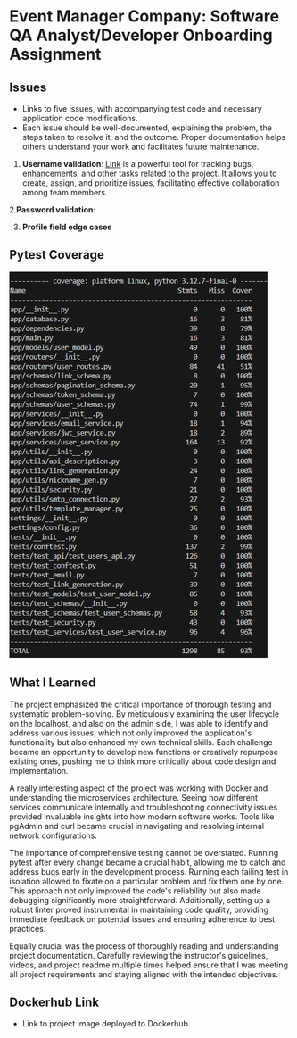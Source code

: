 # Event Manager Company: Software QA Analyst/Developer Onboarding Assignment
## Issues
  - Links to five issues, with accompanying test code and necessary application code modifications.
  - Each issue should be well-documented, explaining the problem, the steps taken to resolve it, and the outcome. Proper documentation helps others understand your work and facilitates future maintenance.

1. **Username validation**: [Link](https://google.com) is a powerful tool for tracking bugs, enhancements, and other tasks related to the project. It allows you to create, assign, and prioritize issues, facilitating effective collaboration among team members.

2.**Password validation**:
   
3. **Profile field edge cases**



## Pytest Coverage
![Coverage](Coverage.png)

## What I Learned
The project emphasized the critical importance of thorough testing and systematic problem-solving. By meticulously examining the user lifecycle on the localhost, and also on the admin side, I was able to identify and address various issues, which not only improved the application's functionality but also enhanced my own technical skills. Each challenge became an opportunity to develop new functions or creatively repurpose existing ones, pushing me to think more critically about code design and implementation.

A really interesting aspect of the project was working with Docker and understanding the microservices architecture. Seeing how different services communicate internally and troubleshooting connectivity issues provided invaluable insights into how modern software works. Tools like pgAdmin and curl became crucial in navigating and resolving internal network configurations.

The importance of comprehensive testing cannot be overstated. Running pytest after every change became a crucial habit, allowing me to catch and address bugs early in the development process. Running each failing test in isolation allowed to fixate on a particular problem and fix them one by one. This approach not only improved the code's reliability but also made debugging significantly more straightforward. Additionally, setting up a robust linter proved instrumental in maintaining code quality, providing immediate feedback on potential issues and ensuring adherence to best practices.

Equally crucial was the process of thoroughly reading and understanding project documentation. Carefully reviewing the instructor's guidelines, videos, and project readme multiple times helped ensure that I was meeting all project requirements and staying aligned with the intended objectives.

## Dockerhub Link
- Link to project image deployed to Dockerhub.
